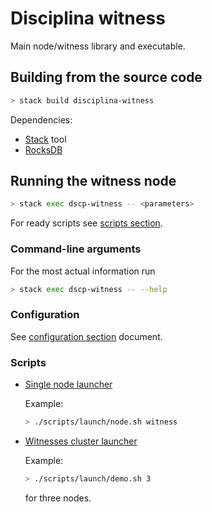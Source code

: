 # Disciplina witness

Main node/witness library and executable.

## Building from the source code

```bash
> stack build disciplina-witness
```

Dependencies:

* [Stack](https://docs.haskellstack.org/en/stable/README/) tool
* [RocksDB](https://github.com/facebook/rocksdb/blob/master/INSTALL.md)

## Running the witness node

```bash
> stack exec dscp-witness -- <parameters>
```

For ready scripts see [scripts section](#scripts).

### Command-line arguments

For the most actual information run

```bash
> stack exec dscp-witness -- --help
```

### Configuration

See [configuration section](/docs/config.md) document.

### Scripts
<a name="scripts"></a>

* [Single node launcher](../scripts/launch/node.sh)

  Example:
  ```bash
  > ./scripts/launch/node.sh witness
  ```

* [Witnesses cluster launcher](../scripts/launch/demo.sh)
  <a name="launch-witness-cluster"></a>

  Example:
  ```bash
  > ./scripts/launch/demo.sh 3
  ```
  for three nodes.
